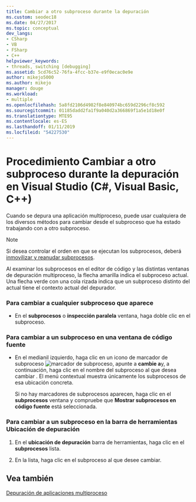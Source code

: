 ```yaml
---
title: Cambiar a otro subproceso durante la depuración
ms.custom: seodec18
ms.date: 04/27/2017
ms.topic: conceptual
dev_langs:
- CSharp
- VB
- FSharp
- C++
helpviewer_keywords:
- threads, switching [debugging]
ms.assetid: 5cd76c52-76fa-4fcc-b37e-e9f0ecac0e9e
author: mikejo5000
ms.author: mikejo
manager: douge
ms.workload:
- multiple
ms.openlocfilehash: 5a8fd2106d4982f8e840974bc659d2296cf8c592
ms.sourcegitcommit: 01185dadd2fa1f9a040d2a366869f1a5e1d18e0f
ms.translationtype: MTE95
ms.contentlocale: es-ES
ms.lasthandoff: 01/11/2019
ms.locfileid: "54227530"
---
```

# <a name="how-to-switch-to-another-thread-while-debugging-in-visual-studio-c-visual-basic-c"></a>Procedimiento Cambiar a otro subproceso durante la depuración en Visual Studio (C#, Visual Basic, C++)
Cuando se depura una aplicación multiproceso, puede usar cualquiera de los diversos métodos para cambiar desde el subproceso que ha estado trabajando con a otro subproceso.

> [!NOTE]
> Si desea controlar el orden en que se ejecutan los subprocesos, deberá [inmovilizar y reanudar subprocesos](../debugger/get-started-debugging-multithreaded-apps.md).

Al examinar los subprocesos en el editor de código y las distintas ventanas de depuración multiproceso, la flecha amarilla indica el subproceso actual. Una flecha verde con una cola rizada indica que un subproceso distinto del actual tiene el contexto actual del depurador.
  
### <a name="to-switch-to-any-thread-that-appears"></a>Para cambiar a cualquier subproceso que aparece 
  
-   En el **subprocesos** o **inspección paralela** ventana, haga doble clic en el subproceso.  
  
### <a name="to-switch-to-a-thread-in-a-source-window"></a>Para cambiar a un subproceso en una ventana de código fuente  
  
-   En el medianil izquierdo, haga clic en un icono de marcador de subproceso ![marcador de subproceso](../debugger/media/dbg-thread-marker.png "ThreadMarker"), apunte a **cambie a**y, a continuación, haga clic en el nombre del subproceso al que desea cambiar . El menú contextual muestra únicamente los subprocesos de esa ubicación concreta.  
  
     Si no hay marcadores de subprocesos aparecen, haga clic en el **subprocesos** ventana y compruebe que **Mostrar subprocesos en código fuente** está seleccionada.  
  
### <a name="to-switch-to-a-thread-in-the-debug-location-toolbar"></a>Para cambiar a un subproceso en la barra de herramientas Ubicación de depuración  
  
1.  En el **ubicación de depuración** barra de herramientas, haga clic en el **subprocesos** lista.  
  
2.  En la lista, haga clic en el subproceso al que desee cambiar.  
  
## <a name="see-also"></a>Vea también  
 [Depuración de aplicaciones multiproceso](../debugger/debug-multithreaded-applications-in-visual-studio.md)
